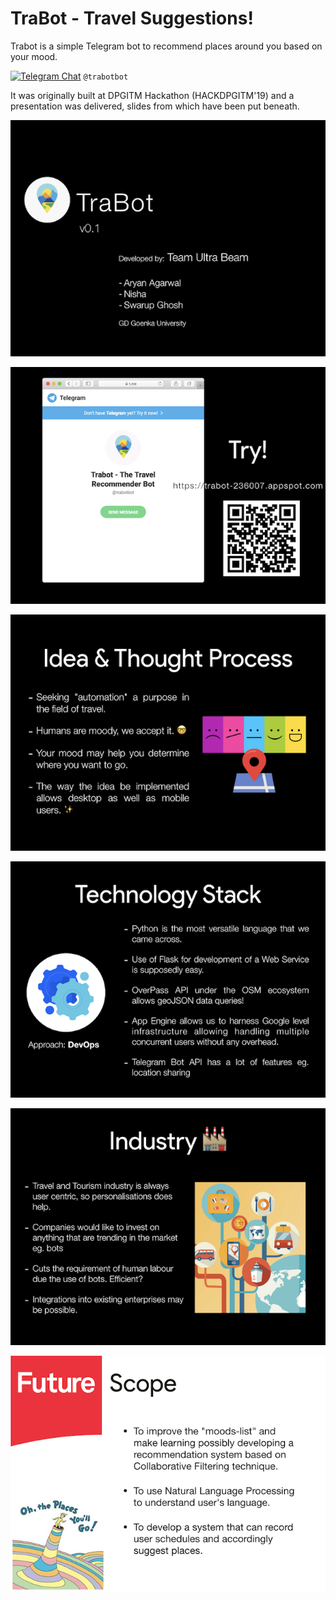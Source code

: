 # TraBot - Travel Suggestions! 

Trabot is a simple Telegram bot to recommend places around you based on your mood. 

[![Telegram Chat](https://patrolavia.github.io/telegram-badge/chat.svg)](https://t.me/trabotbot)  `@trabotbot`

It was originally built at DPGITM Hackathon (HACKDPGITM'19) and a presentation was delivered, slides from which have been put beneath.

![Slide 1](././slides/slides.001.png)

![Slide 2](././slides/slides.002.png)

![Slide 3](././slides/slides.003.png)

![Slide 4](././slides/slides.004.png)

![Slide 5](././slides/slides.005.png)

![Slide 6](././slides/slides.006.png)
